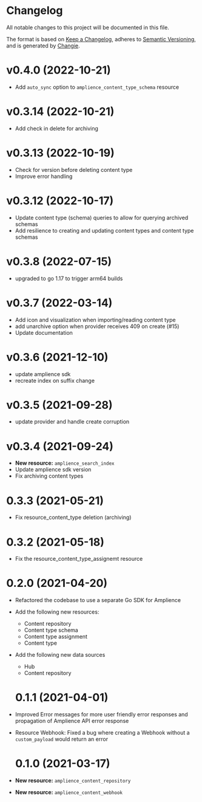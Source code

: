 # Changelog
All notable changes to this project will be documented in this file.

The format is based on [Keep a Changelog](https://keepachangelog.com/en/1.0.0/),
adheres to [Semantic Versioning](https://semver.org/spec/v2.0.0.html),
and is generated by [Changie](https://github.com/miniscruff/changie).


# v0.4.0 (2022-10-21)

- Add `auto_sync` option to `amplience_content_type_schema` resource

# v0.3.14 (2022-10-21)

- Add check in delete for archiving

# v0.3.13 (2022-10-19)

- Check for version before deleting content type
- Improve error handling

# v0.3.12 (2022-10-17)

- Update content type (schema) queries to allow for querying archived schemas
- Add resilience to creating and updating content types and content type schemas

# v0.3.8 (2022-07-15)

- upgraded to go 1.17 to trigger arm64 builds

# v0.3.7 (2022-03-14)

- Add icon and visualization when importing/reading content type
- add unarchive option when provider receives 409 on create (#15)
- Update documentation

# v0.3.6 (2021-12-10)

- update amplience sdk
- recreate index on suffix change

# v0.3.5 (2021-09-28)

- update provider and handle create corruption

# v0.3.4 (2021-09-24)

- **New resource:** `amplience_search_index`
- Update amplience sdk version
- Fix archiving content types

# 0.3.3 (2021-05-21)

- Fix resource_content_type deletion (archiving)

# 0.3.2 (2021-05-18)

- Fix the resource_content_type_assignemt resource

# 0.2.0 (2021-04-20)

- Refactored the codebase to use a separate Go SDK for Amplience
- Add the following new resources:
  - Content repository
  - Content type schema
  - Content type assignment
  - Content type
- Add the following new data sources

  - Hub
  - Content repository

  # 0.1.1 (2021-04-01)

- Improved Error messages for more user friendly error responses and propagation of Amplience API error response
- Resource Webhook: Fixed a bug where creating a Webhook without a `custom_payload` would return an error

  # 0.1.0 (2021-03-17)

- **New resource:** `amplience_content_repository`
- **New resource:** `amplience_content_webhook`
